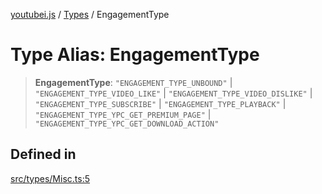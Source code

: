 [youtubei.js](../../../README.md) / [Types](../README.md) / EngagementType

# Type Alias: EngagementType

> **EngagementType**: `"ENGAGEMENT_TYPE_UNBOUND"` \| `"ENGAGEMENT_TYPE_VIDEO_LIKE"` \| `"ENGAGEMENT_TYPE_VIDEO_DISLIKE"` \| `"ENGAGEMENT_TYPE_SUBSCRIBE"` \| `"ENGAGEMENT_TYPE_PLAYBACK"` \| `"ENGAGEMENT_TYPE_YPC_GET_PREMIUM_PAGE"` \| `"ENGAGEMENT_TYPE_YPC_GET_DOWNLOAD_ACTION"`

## Defined in

[src/types/Misc.ts:5](https://github.com/LuanRT/YouTube.js/blob/af92984523f90200a18314b94478a2697c9deab0/src/types/Misc.ts#L5)
